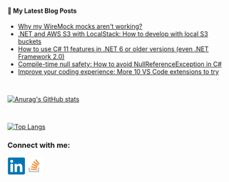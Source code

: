 #### 📝 My Latest Blog Posts
<!-- BLOG-POST-LIST:START -->
- [Why my WireMock mocks aren&#39;t working?](https://blog.genezini.com/p/why-my-wiremock-mocks-arent-working/)
- [.NET and AWS S3 with LocalStack: How to develop with local S3 buckets](https://blog.genezini.com/p/dotnet-and-aws-s3-with-localstack-how-to-develop-with-local-s3-buckets/)
- [How to use C# 11 features in .NET 6 or older versions &lpar;even .NET Framework 2.0&rpar;](https://blog.genezini.com/p/how-to-use-c-sharp-11-features-in-dotnet-6-or-older-versions/)
- [Compile-time null safety: How to avoid NullReferenceException in C#](https://blog.genezini.com/p/compile-time-null-safety-how-to-avoid-nullreferenceexception-in-c/)
- [Improve your coding experience: More 10 VS Code extensions to try](https://blog.genezini.com/p/improve-your-coding-experience-more-10-vs-code-extensions-to-try/)
<!-- BLOG-POST-LIST:END -->

<br/>

[![Anurag's GitHub stats](https://github-readme-stats.vercel.app/api?username=dgenezini&count_private=true&hide=contribs&theme=default&show_icons=true)](https://github.com/dgenezini/dgenezini)

<br/>

[![Top Langs](https://github-readme-stats.vercel.app/api/top-langs/?username=dgenezini&count_private=true&layout=compact&theme=default&langs_count=10)](https://github.com/dgenezini/dgenezini)

### Connect with me:

[<img align="left" alt="My Linkedin Profile" title="My Linkedin Profile" width="40px" src="https://raw.githubusercontent.com/dgenezini/dgenezini/master/icons/linkedin-original.svg" />][linkedin]

[<img align="left" alt="My Stack Overflow Profile" title="My Stack Overflow Profile" width="40px" src="https://raw.githubusercontent.com/dgenezini/dgenezini/master/icons/stackoverflow.png" />][stackoverflow]

<br/>
<br/>

[linkedin]: https://www.linkedin.com/in/danielgenezini/
[stackoverflow]: https://stackoverflow.com/users/4058784/daniel-genezini?tab=profile
